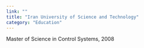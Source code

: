 ```yaml
---
link: ""
title: "Iran University of Science and Technology"
category: "Education"
---
```


Master of Science in Control Systems, 2008

